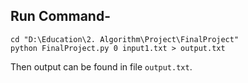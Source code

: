 Run Command-
------------
```
cd "D:\Education\2. Algorithm\Project\FinalProject"
python FinalProject.py 0 input1.txt > output.txt
```

Then output can be found in file `output.txt`.
